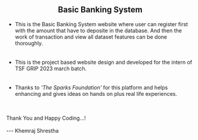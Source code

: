 <h2 align="center"><b>Basic Banking System</b></h2>

<ul>
  <li> This is the Basic Banking System website where user can register first with the amount that have to deposite in the database. And then the work of transaction and view all dataset features can be done thoroughly.
  </li> <br> <br>
  
  <li>
    This is the project based website design and developed for the intern of TSF GRIP 2023 march batch.
  </li> <br> <br>
  
  <li>
      Thanks to <i>'The Sparks Foundation'</i> for this platform and helps enhancing and 
gives ideas on hands on plus real life experiences.
  </li> <br> <br>
</ul>

Thank You and Happy Coding...! <br> <br>
--- Khemraj Shrestha
